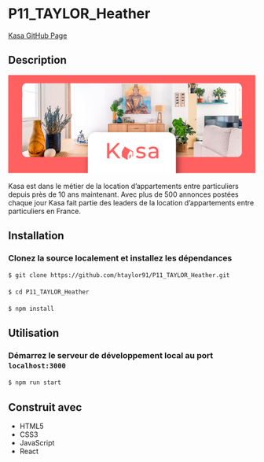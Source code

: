 # P11_TAYLOR_Heather

[Kasa GitHub Page](https://htaylor91.github.io/P11_TAYLOR_Heather/)

## Description

![Kasa](Kasa_Banner.png)

Kasa est dans le métier de la location d’appartements entre particuliers depuis près de 10 ans maintenant. Avec plus de 500 annonces postées chaque jour Kasa fait partie des leaders de la location d’appartements entre particuliers en France.

## Installation

### Clonez la source localement et installez les dépendances

```sh
$ git clone https://github.com/htaylor91/P11_TAYLOR_Heather.git

$ cd P11_TAYLOR_Heather

$ npm install
```

## Utilisation

### Démarrez le serveur de développement local au port `localhost:3000`

```sh
$ npm run start
```

## Construit avec

- HTML5
- CSS3
- JavaScript
- React
